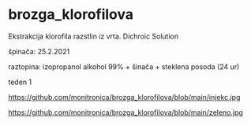 # brozga_klorofilova

Ekstrakcija klorofila razstlin iz vrta. Dichroic Solution

špinača: 25.2.2021

raztopina: izopropanol alkohol 99% + šinača + steklena posoda (24 ur)

teden 1

https://github.com/monitronica/brozga_klorofilova/blob/main/injekc.jpg

https://github.com/monitronica/brozga_klorofilova/blob/main/zeleno.jpg

